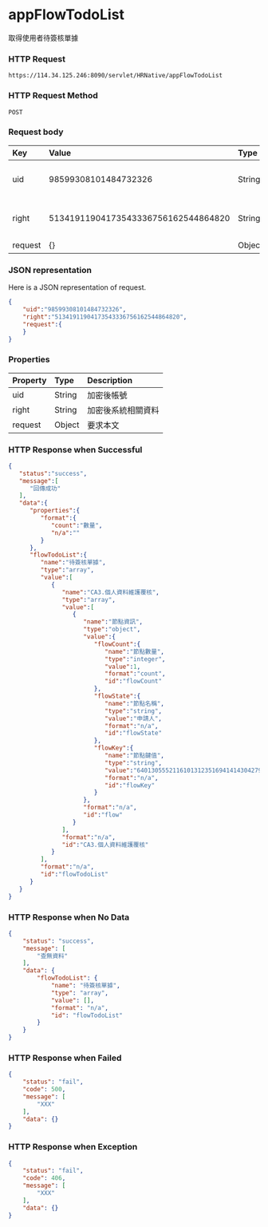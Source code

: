 # appFlowTodoList
取得使用者待簽核單據

### HTTP Request
```
https://114.34.125.246:8090/servlet/HRNative/appFlowTodoList
```

### HTTP Request Method
```
POST
```

### Request body
| Key | Value | Type | Description |
|:----------|:-------------|:-----|:------------|
| uid | 98599308101484732326 | String | 需透過appLogin取得
| right | 51341911904173543336756162544864820 | String | 需透過appLogin取得 |
| request | {} | Object | 查詢條件

### JSON representation
Here is a JSON representation of request.
```json
{
    "uid":"98599308101484732326",
    "right":"51341911904173543336756162544864820",
    "request":{
    }
}
```

### Properties
| Property | Type | Description |
|:---------|:-----|:------------|
| uid   | String | 加密後帳號 |
| right | String | 加密後系統相關資料 |
| request | Object | 要求本文 |

### HTTP Response when Successful
```json
{
   "status":"success",
   "message":[
      "回傳成功"
   ],
   "data":{
      "properties":{
         "format":{
            "count":"數量",
            "n/a":""
         }
      },
      "flowTodoList":{
         "name":"待簽核單據",
         "type":"array",
         "value":[
            {
               "name":"CA3.個人資料維護覆核",
               "type":"array",
               "value":[
                  {
                     "name":"節點資訊",
                     "type":"object",
                     "value":{
                        "flowCount":{
                           "name":"節點數量",
                           "type":"integer",
                           "value":1,
                           "format":"count",
                           "id":"flowCount"
                        },
                        "flowState":{
                           "name":"節點名稱",
                           "type":"string",
                           "value":"申請人",
                           "format":"n/a",
                           "id":"flowState"
                        },
                        "flowKey":{
                           "name":"節點鍵值",
                           "type":"string",
                           "value":"640130555211610131235169414143042796600194383642310910304424435998404931445693",
                           "format":"n/a",
                           "id":"flowKey"
                        }
                     },
                     "format":"n/a",
                     "id":"flow"
                  }
               ],
               "format":"n/a",
               "id":"CA3.個人資料維護覆核"
            }
         ],
         "format":"n/a",
         "id":"flowTodoList"
      }
   }
}
```

### HTTP Response when No Data 
```json
{
    "status": "success",
    "message": [
        "查無資料"
    ],
    "data": {
        "flowTodoList": {
            "name": "待簽核單據",
            "type": "array",
            "value": [],
            "format": "n/a",
            "id": "flowTodoList"
        }
    }
}
```

### HTTP Response when Failed
```json
{
    "status": "fail",
    "code": 500,
    "message": [
        "XXX"
    ],
    "data": {}
}
```

### HTTP Response when Exception
```json
{
    "status": "fail",
    "code": 406,
    "message": [
        "XXX"
    ],
    "data": {}
}
```
